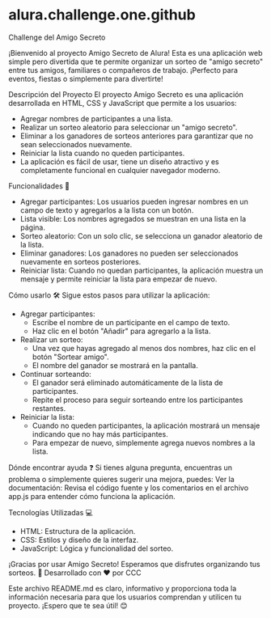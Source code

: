 # alura.challenge.one.github
Challenge del Amigo Secreto

¡Bienvenido al proyecto Amigo Secreto de Alura! Esta es una aplicación web simple pero divertida que te permite organizar un sorteo de "amigo secreto" entre tus amigos, familiares o compañeros de trabajo. ¡Perfecto para eventos, fiestas o simplemente para divertirte!

Descripción del Proyecto
El proyecto Amigo Secreto es una aplicación desarrollada en HTML, CSS y JavaScript que permite a los usuarios:
* Agregar nombres de participantes a una lista.
* Realizar un sorteo aleatorio para seleccionar un "amigo secreto".
* Eliminar a los ganadores de sorteos anteriores para garantizar que no sean seleccionados nuevamente.
* Reiniciar la lista cuando no queden participantes.
* La aplicación es fácil de usar, tiene un diseño atractivo y es completamente funcional en cualquier navegador moderno.

Funcionalidades 🚀
* Agregar participantes: Los usuarios pueden ingresar nombres en un campo de texto y agregarlos a la lista con un botón.
* Lista visible: Los nombres agregados se muestran en una lista en la página.
* Sorteo aleatorio: Con un solo clic, se selecciona un ganador aleatorio de la lista.
* Eliminar ganadores: Los ganadores no pueden ser seleccionados nuevamente en sorteos posteriores.
* Reiniciar lista: Cuando no quedan participantes, la aplicación muestra un mensaje y permite reiniciar la lista para empezar de nuevo.

Cómo usarlo 🛠️
Sigue estos pasos para utilizar la aplicación:
* Agregar participantes:
   - Escribe el nombre de un participante en el campo de texto.
   - Haz clic en el botón "Añadir" para agregarlo a la lista.
* Realizar un sorteo:
   - Una vez que hayas agregado al menos dos nombres, haz clic en el botón "Sortear amigo".
   - El nombre del ganador se mostrará en la pantalla.
* Continuar sorteando:
   - El ganador será eliminado automáticamente de la lista de participantes.
   - Repite el proceso para seguir sorteando entre los participantes restantes.
* Reiniciar la lista:
   - Cuando no queden participantes, la aplicación mostrará un mensaje indicando que no hay más participantes.
   - Para empezar de nuevo, simplemente agrega nuevos nombres a la lista.

Dónde encontrar ayuda ❓
Si tienes alguna pregunta, encuentras un problema o simplemente quieres sugerir una mejora, puedes:
Ver la documentación: Revisa el código fuente y los comentarios en el archivo app.js para entender cómo funciona la aplicación.

Tecnologías Utilizadas 💻
-  HTML: Estructura de la aplicación.
-  CSS: Estilos y diseño de la interfaz.
-  JavaScript: Lógica y funcionalidad del sorteo.

¡Gracias por usar Amigo Secreto! Esperamos que disfrutes organizando tus sorteos. 🎉
Desarrollado con ❤️ por CCC

Este archivo README.md es claro, informativo y proporciona toda la información necesaria para que los usuarios comprendan y utilicen tu proyecto. ¡Espero que te sea útil! 😊
